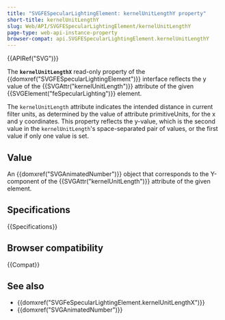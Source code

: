 ```yaml
---
title: "SVGFESpecularLightingElement: kernelUnitLengthY property"
short-title: kernelUnitLengthY
slug: Web/API/SVGFESpecularLightingElement/kernelUnitLengthY
page-type: web-api-instance-property
browser-compat: api.SVGFESpecularLightingElement.kernelUnitLengthY
---
```


{{APIRef("SVG")}}

The **`kernelUnitLengthX`** read-only property of the {{domxref("SVGFESpecularLightingElement")}} interface reflects the y value of the {{SVGAttr("kernelUnitLength")}} attribute of the given {{SVGElement("feSpecularLighting")}} element.

The `kernelUnitLength` attribute indicates the intended distance in current filter units, as determined by the value of attribute primitiveUnits, for the x and y coordinates. This property reflects the y-value, which is the second value in the `kernelUnitLength`'s space-separated pair of values, or the first value if only one value is set.

## Value

An {{domxref("SVGAnimatedNumber")}} object that corresponds to the Y-component of the {{SVGAttr("kernelUnitLength")}} attribute of the given element.

## Specifications

{{Specifications}}

## Browser compatibility

{{Compat}}

## See also

- {{domxref("SVGFeSpecularLightingElement.kernelUnitLengthX")}}
- {{domxref("SVGAnimatedNumber")}}
